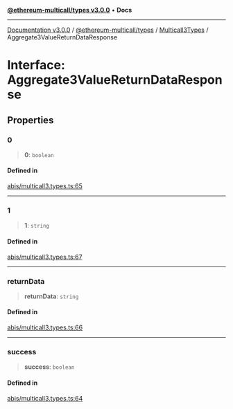 [**@ethereum-multicall/types v3.0.0**](../../../README.md) • **Docs**

***

[Documentation v3.0.0](../../../../../packages.md) / [@ethereum-multicall/types](../../../README.md) / [Multicall3Types](../README.md) / Aggregate3ValueReturnDataResponse

# Interface: Aggregate3ValueReturnDataResponse

## Properties

### 0

> **0**: `boolean`

#### Defined in

[abis/multicall3.types.ts:65](https://github.com/niZmosis/ethereum-multicall/blob/759805f36c7ddb05e5fad0eb8478dcf22871af59/packages/types/src/abis/multicall3.types.ts#L65)

***

### 1

> **1**: `string`

#### Defined in

[abis/multicall3.types.ts:67](https://github.com/niZmosis/ethereum-multicall/blob/759805f36c7ddb05e5fad0eb8478dcf22871af59/packages/types/src/abis/multicall3.types.ts#L67)

***

### returnData

> **returnData**: `string`

#### Defined in

[abis/multicall3.types.ts:66](https://github.com/niZmosis/ethereum-multicall/blob/759805f36c7ddb05e5fad0eb8478dcf22871af59/packages/types/src/abis/multicall3.types.ts#L66)

***

### success

> **success**: `boolean`

#### Defined in

[abis/multicall3.types.ts:64](https://github.com/niZmosis/ethereum-multicall/blob/759805f36c7ddb05e5fad0eb8478dcf22871af59/packages/types/src/abis/multicall3.types.ts#L64)
